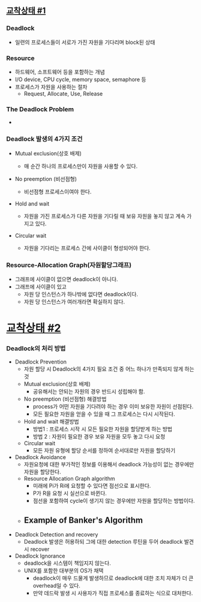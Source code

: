 ## [교착상태 #1](https://core.ewha.ac.kr/publicview/C0101020140411151510275738?vmode=f)

### Deadlock

- 일련의 프로세스들이 서로가 가진 자원을 기다리며 block된 상태

### Resource

- 하드웨어, 소프트웨어 등을 포함하는 개념
- I/O device, CPU cycle, memory space, semaphore 등
- 프로세스가 자원을 사용하는 절차
  - Request, Allocate, Use, Release

### The Deadlock Problem

- 

### Deadlock 발생의 4가지 조건

- Mutual exclusion(상호 배제)
  - 매 순간 하나의 프로세스만이 자원을 사용할 수 있다.

- No preemption (비선점형)
  - 비선점형 프로세스이여야 한다.

- Hold and wait
  - 자원을 가진 프로세스가 다른 자원을 기다릴 때 보유 자원을 놓지 않고 계속 가지고 있다.

- Circular wait
  - 자원을 기다리는 프로세스 간에 사이클이 형성되어야 한다.


### Resource-Allocation Graph(자원할당그래프)

- 그래프에 사이클이 없으면 deadlock이 아니다.
- 그래프에 사이클이 있고 
  - 자원 당 인스턴스가 하나밖에 없다면 deadlock이다.
  - 자원 당 인스턴스가 여러개라면 확실하지 않다.


# [교착상태 #2](https://core.ewha.ac.kr/publicview/C0101020140415131030840772?vmode=f)

### Deadlock의 처리 방법

- Deadlock Prevention
  - 자원 할당 시 Deadlock의 4가지 필요 조건 중 어느 하나가 만족되지 않게 하는 것
  - Mutual exclusion(상호 배제)
    - 공유해서는 안되는 자원의 경우 반드시 성립해야 함.
  - No preemption (비선점형) 해결방법
    - process가 어떤 자원을 기다려야 하는 경우 이미 보유한 자원이 선점된다.
    - 모든 필요한 자원을 얻을 수 있을 때 그 프로세스는 다시 시작된다.
  - Hold and wait 해결방법
    - 방법1 : 프로세스 시작 시 모든 필요한 자원을 할당받게 하는 방법
    - 방법 2 : 자원이 필요한 경우 보유 자원을 모두 놓고 다시 요청
  - Circular wait
    - 모든 자원 유형에 할당 순서를 정하여 순서대로만 자원을 할당하기
- Deadlock Avoidance
  - 자원요청에 대한 부가적인 정보를 이용해서 deadlock 가능성이 없는 경우에만 자원을 할당한다.
  - Resource Allocation Graph algorithm
    - 미래에 Pi가  Ri에 요청할 수 있다면 점선으로 표시한다.
    - P가 R을 요청 시 실선으로 바뀐다.
    - 점선을 포함하여 cycle이 생기지 않는 경우에만 자원을 할당하는 방법이다.
  - Example of Banker's Algorithm
    - 
- Deadlock Detection and recovery
  - Deadlock 발생은 허용하되 그에 대한 detection 루틴을 두어 deadlock 발견 시 recover
- Deadlock Ignorance
  - deadlock을 시스템이 책임지지 않는다.
  - UNIX를 포함한 대부분의 OS가 채택
    - deadlock이 매우 드물게 발생하므로 deadlock에 대한 조치 자체가 더 큰 overhead일 수 있다.
    - 만약 데드락 발생 시 사용자가 직접 프로세스를 종료하는 식으로 대처한다.